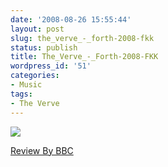 ```yaml
---
date: '2008-08-26 15:55:44'
layout: post
slug: the_verve_-_forth-2008-fkk
status: publish
title: The_Verve_-_Forth-2008-FKK
wordpress_id: '51'
categories:
- Music
tags:
- The Verve
---
```


![](http://image.allmusic.com/00/amg/cov200/drl000/l088/l08892sckxw.jpg)

[Review By BBC](http://www.bbc.co.uk/music/release/253n/)

